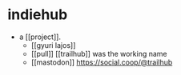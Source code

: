 # indiehub

- a [[project]].
  - [[gyuri lajos]]
  - [[pull]] [[trailhub]] was the working name
  - [[mastodon]] https://social.coop/@trailhub

